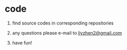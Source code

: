 code
====
1. find source codes in corresponding repositories

2. any questions please e-mail to liyzhen2@gmail.com

3. have fun!